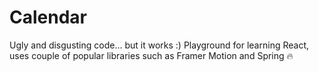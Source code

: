 # Calendar

Ugly and disgusting code... but it works :) Playground for learning React, uses couple of popular libraries such as Framer Motion and Spring 🔥
